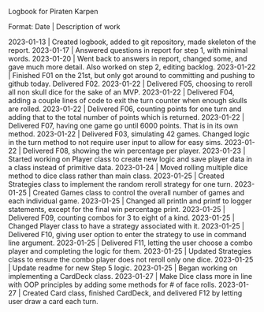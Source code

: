 Logbook for Piraten Karpen

Format: Date | Description of work

2023-01-13 | Created logbook, added to git repository, made skeleton of the report.
2023-01-17 | Answered questions in report for step 1, with minimal words.
2023-01-20 | Went back to answers in report, changed some, and gave much more detail. Also worked on step 2, editing backlog.
2023-01-22 | Finished F01 on the 21st, but only got around to committing and pushing to github today. Delivered F02. 
2023-01-22 | Delivered F05, choosing to reroll all non skull dice for the sake of an MVP.
2023-01-22 | Delivered F04, adding a couple lines of code to exit the turn counter when enough skulls are rolled.
2023-01-22 | Delivered F06, counting points for one turn and adding that to the total number of points which is returned.
2023-01-22 | Delivered F07, having one game go until 6000 points. That is in its own method.
2023-01-22 | Delivered F03, simulating 42 games. Changed logic in the turn method to not require user input to allow for easy sims.
2023-01-22 | Delivered F08, showing the win percentage per player.
2023-01-23 | Started working on Player class to create new logic and save player data in a class instead of primitive data.
2023-01-24 | Moved rolling multiple dice method to dice class rather than main class.
2023-01-25 | Created Strategies class to implement the random reroll strategy for one turn.
2023-01-25 | Created Games class to control the overall number of games and each individual game.
2023-01-25 | Changed all println and printf to logger statements, except for the final win percentage print.
2023-01-25 | Delivered F09, counting combos for 3 to eight of a kind.
2023-01-25 | Changed Player class to have a strategy associated with it.
2023-01-25 | Delivered F10, giving user option to enter the strategy to use in command line argument.
2023-01-25 | Delivered F11, letting the user choose a combo player and completing the logic for them.
2023-01-25 | Updated Strategies class to ensure the combo player does not reroll only one dice.
2023-01-25 | Update readme for new Step 5 logic.
2023-01-25 | Began working on implementing a CardDeck class.
2023-01-27 | Make Dice class more in line with OOP principles by adding some methods for # of face rolls.
2023-01-27 | Created Card class, finished CardDeck, and delivered F12 by letting user draw a card each turn.
